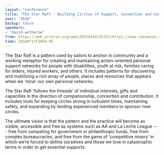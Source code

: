 ```yaml
---
layout: "conference"
title: "The Star Raft - Building Circles of Support, Connection and Commitment"
year: "2010"
backup: false
speakers:
- "david-wetherow"
from: https://web.archive.org/web/20210416135337/https://www.ideawave.ca/the-conference/the-star-raft-building-circles-of-support-connection-and-commitment
time: 20100711T1050-06
---
```


The Star Raft is a pattern used by sailors to anchor in community and a
working metaphor for creating and maintaining action-oriented personal support
networks for people with disabilities, youth at risk, families caring for
elders, injured workers, and others. It includes patterns for discovering and
mobilizing a rich array of people, places and resources that appears when we
‘mine’ our own personal networks.

The Star Raft ‘follows the threads’ of individual interests, gifts and
capacities in the direction of companionship, connection and contribution. It
includes tools for keeping circles strong in turbulent times, maintaining
safety, and expanding by lending experienced members to sponsor new circles.

The ultimate vision is that the pattern and the practice will become as
visible, accessible and free as systems such as AA and La Leche League --- free
from competing for government or philanthropic funds, free from complex
bureaucracies, and free from the game of ‘competitive misery’ in which we’re
forced to define ourselves and those we love in catastrophic terms in order to
get essential supports.
